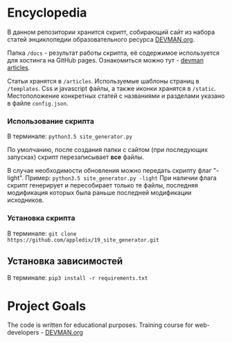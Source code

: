 # Encyclopedia

В данном репозитории хранится скрипт, собирающий сайт из набора статей энциклопедии образовательного ресурса [DEVMAN.org](https://devman.org).

Папка `/docs` - результат работы скрипта, её содержимое используется для хостинга на GitHub pages. Ознакомиться можно тут - [devman articles](https://appledix.github.io/19_site_generator/docs/index.html).

Статьи хранятся в `/articles`. 
Используемые шаблоны страниц в `/templates`.
Css и javascript файлы, а также иконки хранятся в `/static`.
Местоположение конкретных статей с названиями и разделами указано в файле `config.json`.

### Использование скрипта
В терминале: `python3.5 site_generator.py`

По умолчанию, после создания папки с сайтом (при последующих запусках) скрипт перезаписывает **все** файлы.

В случае необходимости обновления можно передать скрипту флаг "-light".
Пример: `python3.5 site_generator.py -light`
При наличии флага скрипт генерирует и пересобирает только те файлы, последняя модификация которых была раньше последней модификации исходников. 

### Установка скрипта 
В терминале: `git clone https://github.com/appledix/19_site_generator.git`

## Установка зависимостей
В терминале: `pip3 install -r requirements.txt`


# Project Goals

The code is written for educational purposes. Training course for web-developers - [DEVMAN.org](https://devman.org)